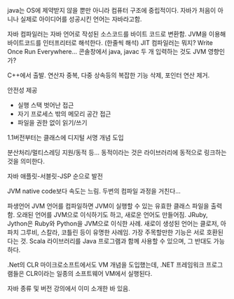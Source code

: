 java는 OS에 제약받지 않을 뿐만 아니라 컴퓨터 구조에 중립적이다.
자바가 처음이 아니나 실제로 아이디어를 성공시킨 언어는 자바라고함.

자바 컴파일러는 자바 언어로 작성된 소스코드를 바이트 코드로 변환함.
JVM을 이용해 바이트코드를 인터프리터로 해석한다. (한줄씩 해석)
JIT 컴파일러는 뭐지?
Write Once Run Everywhere...
콘솔창에서 java, javac 두 개 입력하는 것도 JVM 영향인가?

C++에서 출발.
연산자 중복, 다중 상속등의 복잡한 기능 삭제, 포인터 연산 제거.

안전성 제공
- 실행 스택 벗어난 접근
- 자기 프로세스 밖의 메모리 공간 접근
- 파일을 권한 없이 읽기/쓰기

1.1버전부터는 클래스에 디지털 서명 개념 도입

분산처리/멀티스레딩 지원/동적 등... 
동적이라는 것은 라이브러리에 동적으로 링크하는 것을 의미한다.

자바 애플릿-서블릿-JSP 순으로 발전


JVM
native code보다 속도는 느림.
두번의 컴파일 과정을 거친다...

파생언어
JVM 언어를 컴파일하면 JVM이 실행할 수 있는 유효한 클래스 파일을 출력함.
오래된 언어를 JVM으로 이식하기도 하고, 새로운 언어도 만들어짐.
JRuby, Jython은 Ruby와 Python을 JVM으로 이식한 사례.
새로이 생성된 언어는 클로저, 아파치 그루비, 스칼라, 코틀린 등이 유명한 사례임.
가장 주목할만한 기능은 서로 호환된다는 것. Scala 라이브러리를 Java 프로그램과 함께 사용할 수 있으며, 그 반대도 가능하다.

.Net의 CLR
마이크로소프트에서도 VM 개념을 도입했는데, .NET 프레임워크 프로그램들은 CLR이라는 일종의 소프트웨어 VM에서 실행된다.

자바 종류 및 버전
강의에서 이미 소개한 바 있음.
